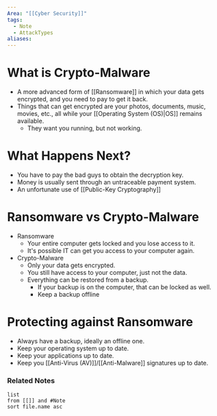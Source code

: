 ```yaml
---
Area: "[[Cyber Security]]"
tags:
  - Note
  - AttackTypes
aliases:
---
```

# What is Crypto-Malware
- A more advanced form of [[Ransomware]] in which your data gets encrypted, and you need to pay to get it back.
- Things that can get encrypted are your photos, documents, music, movies, etc., all while your [[Operating System (OS)|OS]] remains available.
	- They want you running, but not working.

# What Happens Next?
- You have to pay the bad guys to obtain the decryption key.
- Money is usually sent through an untraceable payment system.
- An unfortunate use of [[Public-Key Cryptography]]

# Ransomware vs Crypto-Malware
- Ransomware
	- Your entire computer gets locked and you lose access to it.
	- It's possible IT can get you access to your computer again.
- Crypto-Malware
	- Only your data gets encrypted.
	- You still have access to your computer, just not the data.
	- Everything can be restored from a backup.
		- If your backup is on the computer, that can be locked as well.
		- Keep a backup offline

# Protecting against Ransomware
- Always have a backup, ideally an offline one.
- Keep your operating system up to date.
- Keep your applications up to date.
- Keep you [[Anti-Virus (AV)]]/[[Anti-Malware]] signatures up to date.



### Related Notes
```dataview
list
from [[]] and #Note 
sort file.name asc
```

